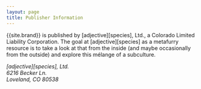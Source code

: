 ```yaml
---
layout: page
title: Publisher Information
---
```


{{site.brand}} is published by \[adjective\]\[species\], Ltd., a Colorado Limited Liability Corporation.  The goal at \[adjective\]\[species\] as a metafurry resource is to take a look at that from the inside (and maybe occasionally from the outside) and explore this mélange of a subculture.

<address>
    [adjective][species], Ltd.<br />
    6216 Becker Ln.<br />
    Loveland, CO 80538
</address>
